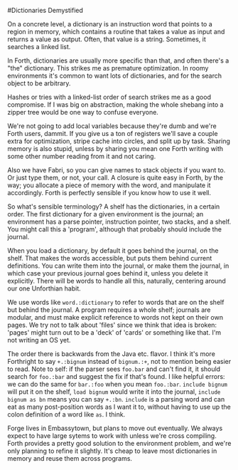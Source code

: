 #Dictionaries Demystified

On a concrete level, a dictionary is an instruction word that points to a region in memory, which contains a routine that takes a value as input and returns a value as output. Often, that value is a string. Sometimes, it searches a linked list. 

In Forth, dictionaries are usually more specific than that, and often there's a "the" dictionary. This strikes me as premature optimization. In roomy environments it's common to want lots of dictionaries, and for the search object to be arbitrary. 

Hashes or tries with a linked-list order of search strikes me as a good compromise. If I was big on abstraction, making the whole shebang into a zipper tree would be one way to confuse everyone.

We're not going to add local variables because they're dumb and we're Forth users, dammit. If you give us a ton of registers we'll save a couple extra for optimization, stripe cache into circles, and split up by task. Sharing memory is also stupid, unless by sharing you mean one Forth writing with some other number reading from it and not caring.

Also we have Fabri, so you can give names to stack objects if you want to. Or just type them, or not, your call. A closure is quite easy in Forth, by the way; you allocate a piece of memory with the word, and manipulate it accordingly. Forth is perfectly sensible if you know how to use it well.

So what's sensible terminology? A shelf has the dictionaries, in a certain order. The first dictionary for a given environment is the journal; an environment has a parse pointer, instruction pointer, two stacks, and a shelf. You might call this a 'program', although that probably should include the journal.

When you load a dictionary, by default it goes behind the journal, on the shelf. That makes the words accessible, but puts them behind current definitions. You can write them into the journal, or make them the journal, in which case your previous journal goes behind it, unless you delete it explicitly. There will be words to handle all this, naturally, centering around our one Unforthian habit.

We use words like `word.:dictionary` to refer to words that are on the shelf but behind the journal. A program requires a whole shelf; journals are modular, and must make explicit reference to words not kept on their own pages. We try not to talk about 'files' since we think that idea is broken: 'pages' might turn out to be a 'deck' of 'cards' or something like that. I'm not writing an OS yet.

The order there is backwards from the Java etc. flavor. I think it's more Forthright to say `+.:bignum` instead of `bignum.:+`, not to mention being easier to read. Note to self: if the parser sees `foo.bar` and can't find it, it should search for `foo.:bar` and suggest the fix if that's found. I like helpful errors: we can do the same for `bar.:foo` when you mean `foo.:bar`. `include bignum` will put it on the shelf, `load bignum` would write it into the journal, `include bignum as bn` means you can say `+.:bn`. `include` is a parsing word and can eat as many post-position words as I want it to, without having to use up the colon definition of a word like `as`. I think.

Forge lives in Embassytown, but plans to move out eventually. We always expect to have large sytems to work with unless we're cross compiling. Forth provides a pretty good solution to the environment problem, and we're only planning to refine it slightly. It's cheap to leave most dictionaries in memory and reuse them across programs.
